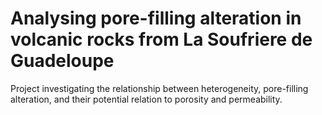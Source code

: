 # Analysing pore-filling alteration in volcanic rocks from La Soufriere de Guadeloupe

Project investigating the relationship between heterogeneity, pore-filling alteration, and their potential relation to porosity and permeability. 
